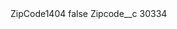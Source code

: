 <?xml version="1.0" encoding="UTF-8"?>
<CustomMetadata xmlns="http://soap.sforce.com/2006/04/metadata" xmlns:xsi="http://www.w3.org/2001/XMLSchema-instance" xmlns:xsd="http://www.w3.org/2001/XMLSchema">
    <label>ZipCode1404</label>
    <protected>false</protected>
    <values>
        <field>Zipcode__c</field>
        <value xsi:type="xsd:string">30334</value>
    </values>
</CustomMetadata>
